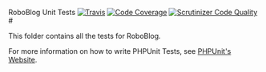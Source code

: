 RoboBlog Unit Tests [![Travis](https://img.shields.io/travis/Section214/RoboBlog.svg)](https://travis-ci.org/Section214/RoboBlog) [![Code Coverage](https://scrutinizer-ci.com/g/Section214/RoboBlog/badges/coverage.png?b=master)](https://scrutinizer-ci.com/g/Section214/RoboBlog/?branch=master) [![Scrutinizer Code Quality](https://scrutinizer-ci.com/g/Section214/RoboBlog/badges/quality-score.png?b=master)](https://scrutinizer-ci.com/g/Section214/RoboBlog/?branch=master) #

This folder contains all the tests for RoboBlog.

For more information on how to write PHPUnit Tests, see [PHPUnit's Website](http://www.phpunit.de/manual/3.6/en/writing-tests-for-phpunit.html).
